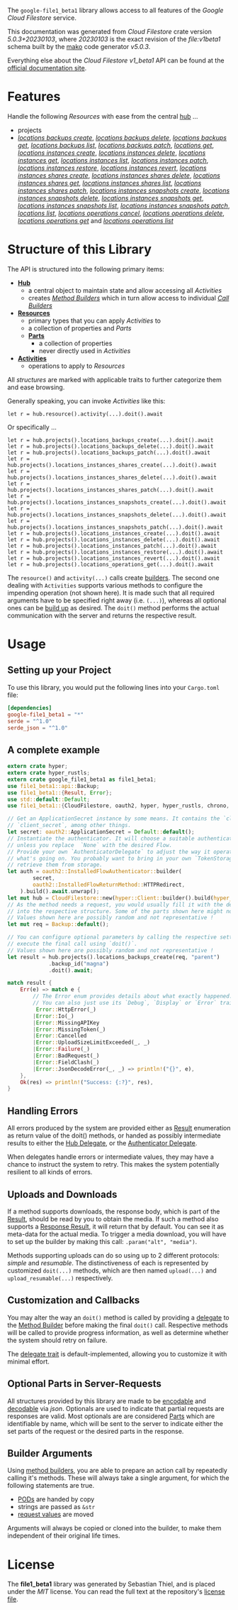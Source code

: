 <!---
DO NOT EDIT !
This file was generated automatically from 'src/generator/templates/api/README.md.mako'
DO NOT EDIT !
-->
The `google-file1_beta1` library allows access to all features of the *Google Cloud Filestore* service.

This documentation was generated from *Cloud Filestore* crate version *5.0.3+20230103*, where *20230103* is the exact revision of the *file:v1beta1* schema built by the [mako](http://www.makotemplates.org/) code generator *v5.0.3*.

Everything else about the *Cloud Filestore* *v1_beta1* API can be found at the
[official documentation site](https://cloud.google.com/filestore/).
# Features

Handle the following *Resources* with ease from the central [hub](https://docs.rs/google-file1_beta1/5.0.3+20230103/google_file1_beta1/CloudFilestore) ... 

* projects
 * [*locations backups create*](https://docs.rs/google-file1_beta1/5.0.3+20230103/google_file1_beta1/api::ProjectLocationBackupCreateCall), [*locations backups delete*](https://docs.rs/google-file1_beta1/5.0.3+20230103/google_file1_beta1/api::ProjectLocationBackupDeleteCall), [*locations backups get*](https://docs.rs/google-file1_beta1/5.0.3+20230103/google_file1_beta1/api::ProjectLocationBackupGetCall), [*locations backups list*](https://docs.rs/google-file1_beta1/5.0.3+20230103/google_file1_beta1/api::ProjectLocationBackupListCall), [*locations backups patch*](https://docs.rs/google-file1_beta1/5.0.3+20230103/google_file1_beta1/api::ProjectLocationBackupPatchCall), [*locations get*](https://docs.rs/google-file1_beta1/5.0.3+20230103/google_file1_beta1/api::ProjectLocationGetCall), [*locations instances create*](https://docs.rs/google-file1_beta1/5.0.3+20230103/google_file1_beta1/api::ProjectLocationInstanceCreateCall), [*locations instances delete*](https://docs.rs/google-file1_beta1/5.0.3+20230103/google_file1_beta1/api::ProjectLocationInstanceDeleteCall), [*locations instances get*](https://docs.rs/google-file1_beta1/5.0.3+20230103/google_file1_beta1/api::ProjectLocationInstanceGetCall), [*locations instances list*](https://docs.rs/google-file1_beta1/5.0.3+20230103/google_file1_beta1/api::ProjectLocationInstanceListCall), [*locations instances patch*](https://docs.rs/google-file1_beta1/5.0.3+20230103/google_file1_beta1/api::ProjectLocationInstancePatchCall), [*locations instances restore*](https://docs.rs/google-file1_beta1/5.0.3+20230103/google_file1_beta1/api::ProjectLocationInstanceRestoreCall), [*locations instances revert*](https://docs.rs/google-file1_beta1/5.0.3+20230103/google_file1_beta1/api::ProjectLocationInstanceRevertCall), [*locations instances shares create*](https://docs.rs/google-file1_beta1/5.0.3+20230103/google_file1_beta1/api::ProjectLocationInstanceShareCreateCall), [*locations instances shares delete*](https://docs.rs/google-file1_beta1/5.0.3+20230103/google_file1_beta1/api::ProjectLocationInstanceShareDeleteCall), [*locations instances shares get*](https://docs.rs/google-file1_beta1/5.0.3+20230103/google_file1_beta1/api::ProjectLocationInstanceShareGetCall), [*locations instances shares list*](https://docs.rs/google-file1_beta1/5.0.3+20230103/google_file1_beta1/api::ProjectLocationInstanceShareListCall), [*locations instances shares patch*](https://docs.rs/google-file1_beta1/5.0.3+20230103/google_file1_beta1/api::ProjectLocationInstanceSharePatchCall), [*locations instances snapshots create*](https://docs.rs/google-file1_beta1/5.0.3+20230103/google_file1_beta1/api::ProjectLocationInstanceSnapshotCreateCall), [*locations instances snapshots delete*](https://docs.rs/google-file1_beta1/5.0.3+20230103/google_file1_beta1/api::ProjectLocationInstanceSnapshotDeleteCall), [*locations instances snapshots get*](https://docs.rs/google-file1_beta1/5.0.3+20230103/google_file1_beta1/api::ProjectLocationInstanceSnapshotGetCall), [*locations instances snapshots list*](https://docs.rs/google-file1_beta1/5.0.3+20230103/google_file1_beta1/api::ProjectLocationInstanceSnapshotListCall), [*locations instances snapshots patch*](https://docs.rs/google-file1_beta1/5.0.3+20230103/google_file1_beta1/api::ProjectLocationInstanceSnapshotPatchCall), [*locations list*](https://docs.rs/google-file1_beta1/5.0.3+20230103/google_file1_beta1/api::ProjectLocationListCall), [*locations operations cancel*](https://docs.rs/google-file1_beta1/5.0.3+20230103/google_file1_beta1/api::ProjectLocationOperationCancelCall), [*locations operations delete*](https://docs.rs/google-file1_beta1/5.0.3+20230103/google_file1_beta1/api::ProjectLocationOperationDeleteCall), [*locations operations get*](https://docs.rs/google-file1_beta1/5.0.3+20230103/google_file1_beta1/api::ProjectLocationOperationGetCall) and [*locations operations list*](https://docs.rs/google-file1_beta1/5.0.3+20230103/google_file1_beta1/api::ProjectLocationOperationListCall)




# Structure of this Library

The API is structured into the following primary items:

* **[Hub](https://docs.rs/google-file1_beta1/5.0.3+20230103/google_file1_beta1/CloudFilestore)**
    * a central object to maintain state and allow accessing all *Activities*
    * creates [*Method Builders*](https://docs.rs/google-file1_beta1/5.0.3+20230103/google_file1_beta1/client::MethodsBuilder) which in turn
      allow access to individual [*Call Builders*](https://docs.rs/google-file1_beta1/5.0.3+20230103/google_file1_beta1/client::CallBuilder)
* **[Resources](https://docs.rs/google-file1_beta1/5.0.3+20230103/google_file1_beta1/client::Resource)**
    * primary types that you can apply *Activities* to
    * a collection of properties and *Parts*
    * **[Parts](https://docs.rs/google-file1_beta1/5.0.3+20230103/google_file1_beta1/client::Part)**
        * a collection of properties
        * never directly used in *Activities*
* **[Activities](https://docs.rs/google-file1_beta1/5.0.3+20230103/google_file1_beta1/client::CallBuilder)**
    * operations to apply to *Resources*

All *structures* are marked with applicable traits to further categorize them and ease browsing.

Generally speaking, you can invoke *Activities* like this:

```Rust,ignore
let r = hub.resource().activity(...).doit().await
```

Or specifically ...

```ignore
let r = hub.projects().locations_backups_create(...).doit().await
let r = hub.projects().locations_backups_delete(...).doit().await
let r = hub.projects().locations_backups_patch(...).doit().await
let r = hub.projects().locations_instances_shares_create(...).doit().await
let r = hub.projects().locations_instances_shares_delete(...).doit().await
let r = hub.projects().locations_instances_shares_patch(...).doit().await
let r = hub.projects().locations_instances_snapshots_create(...).doit().await
let r = hub.projects().locations_instances_snapshots_delete(...).doit().await
let r = hub.projects().locations_instances_snapshots_patch(...).doit().await
let r = hub.projects().locations_instances_create(...).doit().await
let r = hub.projects().locations_instances_delete(...).doit().await
let r = hub.projects().locations_instances_patch(...).doit().await
let r = hub.projects().locations_instances_restore(...).doit().await
let r = hub.projects().locations_instances_revert(...).doit().await
let r = hub.projects().locations_operations_get(...).doit().await
```

The `resource()` and `activity(...)` calls create [builders][builder-pattern]. The second one dealing with `Activities` 
supports various methods to configure the impending operation (not shown here). It is made such that all required arguments have to be 
specified right away (i.e. `(...)`), whereas all optional ones can be [build up][builder-pattern] as desired.
The `doit()` method performs the actual communication with the server and returns the respective result.

# Usage

## Setting up your Project

To use this library, you would put the following lines into your `Cargo.toml` file:

```toml
[dependencies]
google-file1_beta1 = "*"
serde = "^1.0"
serde_json = "^1.0"
```

## A complete example

```Rust
extern crate hyper;
extern crate hyper_rustls;
extern crate google_file1_beta1 as file1_beta1;
use file1_beta1::api::Backup;
use file1_beta1::{Result, Error};
use std::default::Default;
use file1_beta1::{CloudFilestore, oauth2, hyper, hyper_rustls, chrono, FieldMask};

// Get an ApplicationSecret instance by some means. It contains the `client_id` and 
// `client_secret`, among other things.
let secret: oauth2::ApplicationSecret = Default::default();
// Instantiate the authenticator. It will choose a suitable authentication flow for you, 
// unless you replace  `None` with the desired Flow.
// Provide your own `AuthenticatorDelegate` to adjust the way it operates and get feedback about 
// what's going on. You probably want to bring in your own `TokenStorage` to persist tokens and
// retrieve them from storage.
let auth = oauth2::InstalledFlowAuthenticator::builder(
        secret,
        oauth2::InstalledFlowReturnMethod::HTTPRedirect,
    ).build().await.unwrap();
let mut hub = CloudFilestore::new(hyper::Client::builder().build(hyper_rustls::HttpsConnectorBuilder::new().with_native_roots().https_or_http().enable_http1().build()), auth);
// As the method needs a request, you would usually fill it with the desired information
// into the respective structure. Some of the parts shown here might not be applicable !
// Values shown here are possibly random and not representative !
let mut req = Backup::default();

// You can configure optional parameters by calling the respective setters at will, and
// execute the final call using `doit()`.
// Values shown here are possibly random and not representative !
let result = hub.projects().locations_backups_create(req, "parent")
             .backup_id("magna")
             .doit().await;

match result {
    Err(e) => match e {
        // The Error enum provides details about what exactly happened.
        // You can also just use its `Debug`, `Display` or `Error` traits
         Error::HttpError(_)
        |Error::Io(_)
        |Error::MissingAPIKey
        |Error::MissingToken(_)
        |Error::Cancelled
        |Error::UploadSizeLimitExceeded(_, _)
        |Error::Failure(_)
        |Error::BadRequest(_)
        |Error::FieldClash(_)
        |Error::JsonDecodeError(_, _) => println!("{}", e),
    },
    Ok(res) => println!("Success: {:?}", res),
}

```
## Handling Errors

All errors produced by the system are provided either as [Result](https://docs.rs/google-file1_beta1/5.0.3+20230103/google_file1_beta1/client::Result) enumeration as return value of
the doit() methods, or handed as possibly intermediate results to either the 
[Hub Delegate](https://docs.rs/google-file1_beta1/5.0.3+20230103/google_file1_beta1/client::Delegate), or the [Authenticator Delegate](https://docs.rs/yup-oauth2/*/yup_oauth2/trait.AuthenticatorDelegate.html).

When delegates handle errors or intermediate values, they may have a chance to instruct the system to retry. This 
makes the system potentially resilient to all kinds of errors.

## Uploads and Downloads
If a method supports downloads, the response body, which is part of the [Result](https://docs.rs/google-file1_beta1/5.0.3+20230103/google_file1_beta1/client::Result), should be
read by you to obtain the media.
If such a method also supports a [Response Result](https://docs.rs/google-file1_beta1/5.0.3+20230103/google_file1_beta1/client::ResponseResult), it will return that by default.
You can see it as meta-data for the actual media. To trigger a media download, you will have to set up the builder by making
this call: `.param("alt", "media")`.

Methods supporting uploads can do so using up to 2 different protocols: 
*simple* and *resumable*. The distinctiveness of each is represented by customized 
`doit(...)` methods, which are then named `upload(...)` and `upload_resumable(...)` respectively.

## Customization and Callbacks

You may alter the way an `doit()` method is called by providing a [delegate](https://docs.rs/google-file1_beta1/5.0.3+20230103/google_file1_beta1/client::Delegate) to the 
[Method Builder](https://docs.rs/google-file1_beta1/5.0.3+20230103/google_file1_beta1/client::CallBuilder) before making the final `doit()` call. 
Respective methods will be called to provide progress information, as well as determine whether the system should 
retry on failure.

The [delegate trait](https://docs.rs/google-file1_beta1/5.0.3+20230103/google_file1_beta1/client::Delegate) is default-implemented, allowing you to customize it with minimal effort.

## Optional Parts in Server-Requests

All structures provided by this library are made to be [encodable](https://docs.rs/google-file1_beta1/5.0.3+20230103/google_file1_beta1/client::RequestValue) and 
[decodable](https://docs.rs/google-file1_beta1/5.0.3+20230103/google_file1_beta1/client::ResponseResult) via *json*. Optionals are used to indicate that partial requests are responses 
are valid.
Most optionals are are considered [Parts](https://docs.rs/google-file1_beta1/5.0.3+20230103/google_file1_beta1/client::Part) which are identifiable by name, which will be sent to 
the server to indicate either the set parts of the request or the desired parts in the response.

## Builder Arguments

Using [method builders](https://docs.rs/google-file1_beta1/5.0.3+20230103/google_file1_beta1/client::CallBuilder), you are able to prepare an action call by repeatedly calling it's methods.
These will always take a single argument, for which the following statements are true.

* [PODs][wiki-pod] are handed by copy
* strings are passed as `&str`
* [request values](https://docs.rs/google-file1_beta1/5.0.3+20230103/google_file1_beta1/client::RequestValue) are moved

Arguments will always be copied or cloned into the builder, to make them independent of their original life times.

[wiki-pod]: http://en.wikipedia.org/wiki/Plain_old_data_structure
[builder-pattern]: http://en.wikipedia.org/wiki/Builder_pattern
[google-go-api]: https://github.com/google/google-api-go-client

# License
The **file1_beta1** library was generated by Sebastian Thiel, and is placed 
under the *MIT* license.
You can read the full text at the repository's [license file][repo-license].

[repo-license]: https://github.com/Byron/google-apis-rsblob/main/LICENSE.md

